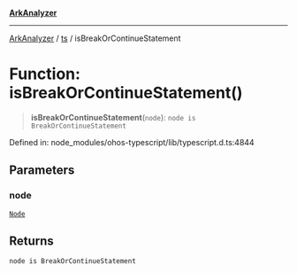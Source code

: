 [**ArkAnalyzer**](../../../../README.md)

***

[ArkAnalyzer](../../../../globals.md) / [ts](../README.md) / isBreakOrContinueStatement

# Function: isBreakOrContinueStatement()

> **isBreakOrContinueStatement**(`node`): `node is BreakOrContinueStatement`

Defined in: node\_modules/ohos-typescript/lib/typescript.d.ts:4844

## Parameters

### node

[`Node`](../interfaces/Node.md)

## Returns

`node is BreakOrContinueStatement`
